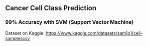 ## Cancer Cell Class Prediction
### 99% Accuracy with SVM (Support Vector Machine)
Dataset on Kaggle: https://www.kaggle.com/datasets/sam1o1/cell-samplescsv
